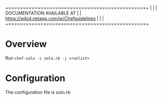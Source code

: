 +===============================================+
|												|
|			DOCUMENTATION AVAILABLE AT 	 		|
|	https://wikid.netapp.com/w/Chefguidelines	|
|												|
+===============================================+

Overview
========

Run `chef-solo -c solo.rb -j <runlist> `

Configuration
=============

The configuration file is solo.rb
